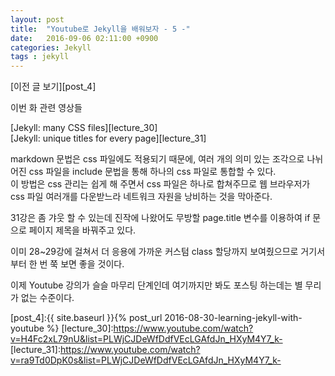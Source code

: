 ```yaml
---
layout: post
title:  "Youtube로 Jekyll을 배워보자 - 5 -"
date:   2016-09-06 02:11:00 +0900
categories: Jekyll
tags : jekyll
---
```

[이전 글 보기][post_4]

이번 화 관련 영상들

[Jekyll: many CSS files][lecture_30]  
[Jekyll: unique titles for every page][lecture_31]

markdown 문법은 css 파일에도 적용되기 때문에, 여러 개의 의미 있는 조각으로 나뉘어진 css 파일을 include 문법을 통해 하나의 css 파일로 통합할 수 있다.  
이 방법은 css 관리는 쉽게 해 주면서 css 파일은 하나로 합쳐주므로 웹 브라우저가 css 파일 여러개를 다운받느라 네트워크 자원을 낭비하는 것을 막아준다.  

31강은 좀 갸웃 할 수 있는데 진작에 나왔어도 무방할 page.title 변수를 이용하여 if 문으로 페이지 제목을 바꿔주고 있다.

이미 28~29강에 걸쳐서 더 응용에 가까운 커스텀 class 할당까지 보여줬으므로 거기서부터 한 번 쭉 보면 좋을 것이다.

이제 Youtube 강의가 슬슬 마무리 단계인데 여기까지만 봐도 포스팅 하는데는 별 무리가 없는 수준이다.


[post_4]:{{ site.baseurl }}{% post_url 2016-08-30-learning-jekyll-with-youtube %}
[lecture_30]:https://www.youtube.com/watch?v=H4Fc2xL79nU&list=PLWjCJDeWfDdfVEcLGAfdJn_HXyM4Y7_k-
[lecture_31]:https://www.youtube.com/watch?v=ra9Td0DpK0s&list=PLWjCJDeWfDdfVEcLGAfdJn_HXyM4Y7_k-

